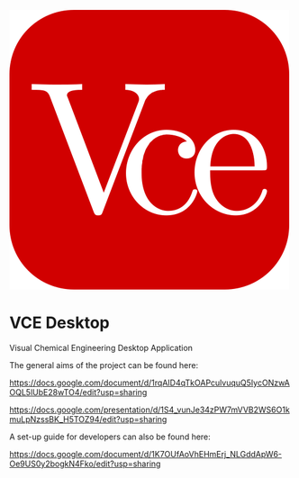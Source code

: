 ![Alt text](/resources/vcelogo.png?raw=true)
# VCE Desktop
Visual Chemical Engineering Desktop Application

The general aims of the project can be found here:

https://docs.google.com/document/d/1rqAID4qTkOAPculvuquQ5IycONzwAOQL5lUbE28wTO4/edit?usp=sharing

https://docs.google.com/presentation/d/1S4_vunJe34zPW7mVVB2WS6O1kmuLpNzssBK_H5TOZ94/edit?usp=sharing

A set-up guide for developers can also be found here:

https://docs.google.com/document/d/1K7OUfAoVhEHmErj_NLGddApW6-Oe9US0y2bogkN4Fko/edit?usp=sharing
